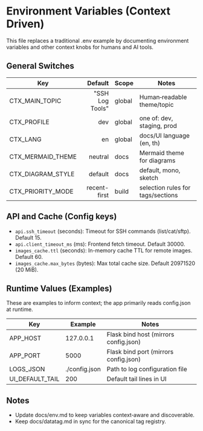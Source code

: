 <!--
Synced context header from context.md
CTX_MAIN_TOPIC: SSH Log Tools
CTX_PROFILE: dev
CTX_LANG: en
CTX_DIAGRAM_STYLE: default
CTX_MERMAID_THEME: neutral
CTX_PRIORITY_MODE: recent-first
-->

# Environment Variables (Context Driven)

This file replaces a traditional .env example by documenting environment variables and other context knobs for humans and AI tools.

## General Switches
| Key | Default | Scope | Notes |
|---|---:|---|---|
| CTX_MAIN_TOPIC | "SSH Log Tools" | global | Human‑readable theme/topic |
| CTX_PROFILE | dev | global | one of: dev, staging, prod |
| CTX_LANG | en | global | docs/UI language (en, th) |
| CTX_MERMAID_THEME | neutral | docs | Mermaid theme for diagrams |
| CTX_DIAGRAM_STYLE | default | docs | default, mono, sketch |
| CTX_PRIORITY_MODE | recent-first | build | selection rules for tags/sections |

## API and Cache (Config keys)
- `api.ssh_timeout` (seconds): Timeout for SSH commands (list/cat/sftp). Default 15.
- `api.client_timeout_ms` (ms): Frontend fetch timeout. Default 30000.
- `images_cache.ttl` (seconds): In-memory cache TTL for remote images. Default 60.
- `images_cache.max_bytes` (bytes): Max total cache size. Default 20971520 (20 MiB).

## Runtime Values (Examples)
These are examples to inform context; the app primarily reads config.json at runtime.

| Key | Example | Notes |
|---|---|---|
| APP_HOST | 127.0.0.1 | Flask bind host (mirrors config.json) |
| APP_PORT | 5000 | Flask bind port (mirrors config.json) |
| LOGS_JSON | ./config.json | Path to log configuration file |
| UI_DEFAULT_TAIL | 200 | Default tail lines in UI |

## Notes
- Update docs/env.md to keep variables context‑aware and discoverable.
- Keep docs/datatag.md in sync for the canonical tag registry.
